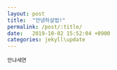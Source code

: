```yaml
---
layout: post
title:  "안녕하살법!"
permalink: /post/:title/
date:   2019-10-02 15:52:04 +0900
categories: jekyll\update
---
```


`안냐세연`

